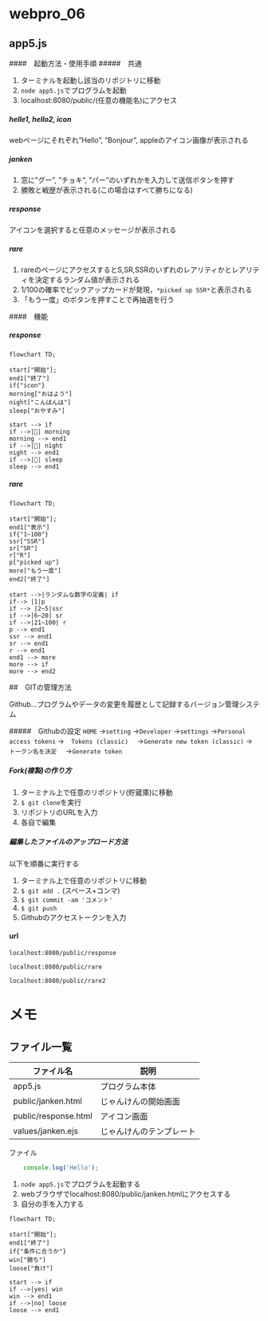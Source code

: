 # webpro_06
## app5.js

####　起動方法・使用手順
#####　共通
1. ターミナルを起動し該当のリポジトリに移動
1. ```node app5.js```でプログラムを起動
1. localhost:8080/public/(任意の機能名)にアクセス

##### helle1, hello2, icon
webページにそれぞれ”Hello”, ”Bonjour”, appleのアイコン画像が表示される

##### janken
1. 窓に”グー”, ”チョキ”, ”パー”のいずれかを入力して送信ボタンを押す
1. 勝敗と戦歴が表示される(この場合はすべて勝ちになる)

##### response
アイコンを選択すると任意のメッセージが表示される

##### rare
1. rareのページにアクセスするとS,SR,SSRのいずれのレアリティかとレアリティを決定するランダム値が表示される
1. 1/100の確率でピックアップカードが発現，```*picked up SSR*```と表示される
1. 「もう一度」のボタンを押すことで再抽選を行う

####　機能
##### response
```mermaid
flowchart TD;

start["開始"];
end1["終了"]
if{"icon"}
morning["おはよう"]
night["こんばんは"]
sleep["おやすみ"]

start --> if
if -->|🌅| morning
morning --> end1
if -->|🌃| night
night --> end1
if -->|🛌| sleep
sleep --> end1
```
##### rare
```mermaid
flowchart TD;

start["開始"];
end1["表示"]
if{"1~100"}
ssr["SSR"]
sr["SR"]
r["R"]
p["picked up"]
more["もう一度"]
end2["終了"]

start -->|ランダムな数字の定義| if
if--> |1|p
if --> |2~5|ssr
if -->|6~20| sr
if -->|21~100| r
p --> end1
ssr --> end1
sr --> end1
r --> end1
end1 --> more
more --> if
more --> end2
```

##　GITの管理方法

Github...プログラムやデータの変更を履歴として記録するバージョン管理システム

#####　Githubの設定
```HOME``` 
→```setting```
→```Developer``` 
→```settings```
→```Personal access tokens```
→　```Tokens (classic)```　
→```Generate new token (classic)```
→　```トークン名を決定```　
→```Generate token```


##### Fork(複製)の作り方
1. ターミナル上で任意のリポジトリ(貯蔵庫)に移動
1. ```$ git clone```を実行
1. リポジトリのURLを入力
1. 各自で編集



##### 編集したファイルのアップロード方法
以下を順番に実行する
1. ターミナル上で任意のリポジトリに移動
1. ```$ git add .```  (スペース+コンマ)
1. ```$ git commit -am 'コメント'```
1. ```$ git push```
1. Githubのアクセストークンを入力


#### url
```localhost:8080/public/response```

```localhost:8080/public/rare```

```localhost:8080/public/rare2```


# メモ
## ファイル一覧
ファイル名|説明
-|-
app5.js|プログラム本体
public/janken.html|じゃんけんの開始画面
public/response.html|アイコン画面
values/janken.ejs　|じゃんけんのテンプレート

ファイル
```javascript
    console.log('Hello');
```


1. ```node app5.js```でプログラムを起動する
1. webブラウザでlocalhost:8080/public/janken.htmlにアクセスする
1. 自分の手を入力する


```mermaid
flowchart TD;

start["開始"];
end1["終了"]
if{"条件に合うか"}
win["勝ち"]
loose["負け"]

start --> if
if -->|yes| win
win --> end1
if -->|no| loose
loose --> end1
```
